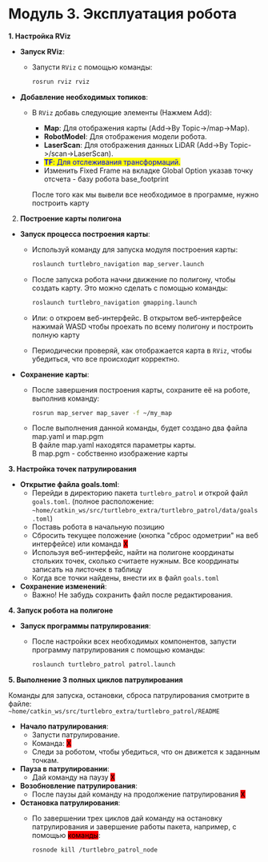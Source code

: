 # Модуль 3. Эксплуатация робота

**1. Настройка RViz**

* **Запуск RViz**:
  *   Запусти `RViz` с помощью команды:

      ```bash
      rosrun rviz rviz
      ```
* **Добавление необходимых топиков**:
  *   В `RViz` добавь следующие элементы (Нажмем Add):

      * **Map**: Для отображения карты (Add->By Topic->/map->Map).
      * **RobotModel**: Для отображения модели робота.
      * **LaserScan**: Для отображения данных LiDAR (Add->By Topic->/scan->LaserScan).
      * <mark style="color:blue;">**TF**</mark><mark style="color:blue;">: Для отслеживания трансформаций.</mark>
      * Изменить Fixed Frame на вкладке Global Option указав точку отсчета - базу робота base\_footprint&#x20;

      После того как мы вывели все необходимое в программе, нужно построить карту

2. **Построение карты полигона**

* **Запуск процесса построения карты**:
  *   Используй команду для запуска модуля построения карты:

      ```bash
      roslaunch turtlebro_navigation map_server.launch
      ```
  *   После запуска робота начни движение по полигону, чтобы создать карту. Это можно сделать с помощью команды:

      ```bash
      roslaunch turtlebro_navigation gmapping.launch
      ```
  * Или: о откроем веб-интерфейс. В открытом веб-интерфейсе нажимай WASD чтобы проехать по всему полигону и построить полную карту
  * Периодически проверяй, как отображается карта в `RViz`, чтобы убедиться, что все происходит корректно.
* **Сохранение карты**:
  *   После завершения построения карты, сохраните её на роботе, выполнив команду:

      ```bash
      rosrun map_server map_saver -f ~/my_map
      ```
  * После выполнения данной команды, будет создано два файла map.yaml и map.pgm \
    В файле map.yaml находятся параметры карты. \
    В map.pgm - собственно изображение карты

**3. Настройка точек патрулирования**

* **Открытие файла goals.toml**:
  * Перейди в директорию пакета `turtlebro_patrol` и открой файл `goals.toml`.  (полное расположение: `~home/catkin_ws/src/turtlebro_extra/turtlebro_patrol/data/goals.toml`)
  * Поставь робота в начальную позицию
  * Сбросить текущее положение (кнопка "сброс одометрии" на веб интерфейсе) или команда <mark style="background-color:red;">Х</mark>
  * Используя веб-интерфейс, найти на полигоне координаты стольких точек, сколько считаете нужным. Все координаты записать на листочек в таблицу
  * Когда все точки найдены, внести их в файл `goals.toml`
* **Сохранение изменений**:
  * Важно! Не забудь сохранить файл после редактирования.

**4. Запуск робота на полигоне**

* **Запуск программы патрулирования**:
  *   После настройки всех необходимых компонентов, запусти программу патрулирования с помощью команды:

      ```bash
      roslaunch turtlebro_patrol patrol.launch
      ```

**5. Выполнение 3 полных циклов патрулирования**

Команды для запуска, остановки, сброса патрулирования смотрите в файле:\
`~home/catkin_ws/src/turtlebro_extra/turtlebro_patrol/README`

* **Начало патрулирования**:
  * Запусти патрулирование.&#x20;
  * Команда: <mark style="background-color:red;">Х</mark>
  * Следи за роботом, чтобы убедиться, что он движется к заданным точкам.
* **Пауза в патрулировании**:
  * Дай команду на паузу <mark style="background-color:red;">Х</mark>
* **Возобновление патрулирования**:
  * После паузы дай команду на продолжение патрулирования <mark style="background-color:red;">Х</mark>
* **Остановка патрулирования**:
  *   По завершении трех циклов дай команду на остановку патрулирования и завершение работы пакета, например, с помощью <mark style="background-color:red;">команды</mark>:

      ```bash
      rosnode kill /turtlebro_patrol_node
      ```

